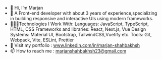 - 👋 Hi, I’m Marjan
- 👀 A Front-end developer with about 3 years of experience,specializing in building responsive 
   and interactive UIs using modern frameworks.
- 👩🏻‍💻Technologies I Work With:
   Languages: JavaScript, TypeScript, HTML, CSS
   Frameworks and libraries: React, Next.js, Vue
   Design Systems: Material UI, Bootstrap, TailwindCSS,Vuetify etc.
   Tools: Git, Webpack, Vite, ESLint, Prettier 
- 🚀 Visit my portfolio : www.linkedin.com/in/marjan-shahbakhsh
- 📫 How to reach me : marjanshahbakhsh23@gmail.com

<!---
mrjnsh/mrjnsh is a ✨ special ✨ repository because its `README.md` (this file) appears on your GitHub profile.
You can click the Preview link to take a look at your changes.
--->
